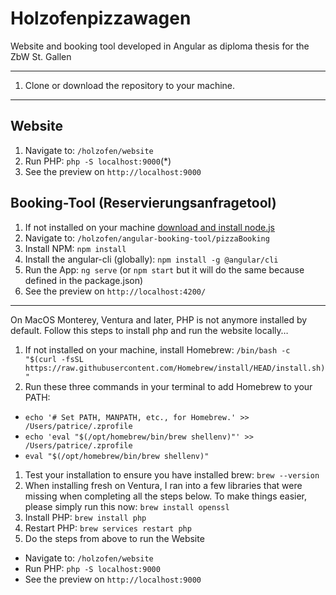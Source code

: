 # Holzofenpizzawagen
Website and booking tool developed in Angular as diploma thesis for the ZbW St. Gallen

___
1. Clone or download the repository to your machine.
___

## Website
1. Navigate to: `/holzofen/website`
2. Run PHP: `php -S localhost:9000`(*)
3. See the preview on `http://localhost:9000`

## Booking-Tool (Reservierungsanfragetool)
1. If not installed on your machine [download and install node.js](https://nodejs.org/de/download/ "external Link to the node website")
1. Navigate to: `/holzofen/angular-booking-tool/pizzaBooking`
1. Install NPM: `npm install`
1. Install the angular-cli (globally): `npm install -g @angular/cli`
1. Run the App: `ng serve` (or `npm start` but it will do the same because defined in the package.json)
1. See the preview on `http://localhost:4200/`

___
On MacOS Monterey, Ventura and later, PHP is not anymore installed by default. Follow this steps to install php and run the website locally…
1. If not installed on your machine, install Homebrew: `/bin/bash -c "$(curl -fsSL https://raw.githubusercontent.com/Homebrew/install/HEAD/install.sh)"`
1. Run these three commands in your terminal to add Homebrew to your PATH:
  * `echo '# Set PATH, MANPATH, etc., for Homebrew.' >> /Users/patrice/.zprofile`
  * `echo 'eval "$(/opt/homebrew/bin/brew shellenv)"' >> /Users/patrice/.zprofile`
  * `eval "$(/opt/homebrew/bin/brew shellenv)"`
1. Test your installation to ensure you have installed brew: `brew --version`
1. When installing fresh on Ventura, I ran into a few libraries that were missing when completing all the steps below. To make things easier, please simply run this now: `brew install openssl`
1. Install PHP: `brew install php`
1. Restart PHP: `brew services restart php`
1. Do the steps from above to run the Website
  * Navigate to: `/holzofen/website`
  * Run PHP: `php -S localhost:9000`
  * See the preview on `http://localhost:9000`

    
